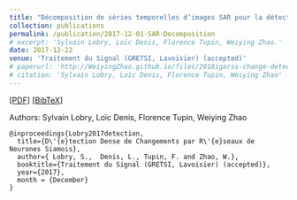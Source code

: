 ```yaml
---
title: "Décomposition de séries temporelles d’images SAR pour la détection de changement"
collection: publications
permalink: /publication/2017-12-01-SAR-Decomposition
# excerpt: 'Sylvain Lobry, Loïc Denis, Florence Tupin, Weiying Zhao.'
date: 2017-12-22
venue: 'Traitement du Signal (GRETSI, Lavoisier) (accepted)'
# paperurl: 'http://WeiyingZhao.github.io/files/2018igarss-change-detection.pdf'
# citation: 'Sylvain Lobry, Loïc Denis, Florence Tupin, Weiying Zhao'
---
```


[[PDF]](http://WeiyingZhao.github.io/files/2018rfiap.pdf) [[BibTeX]](http://WeiyingZhao.github.io/files/2017SARDecomposition.bib)

Authors: Sylvain Lobry, Loïc Denis, Florence Tupin, Weiying Zhao

```
@inproceedings{Lobry2017detection,
  title={D\'{e}tection Dense de Changements par R\'{e}seaux de Neurones Siamois},
  author={ Lobry, S.,  Denis, L., Tupin, F. and Zhao, W.},
  booktitle={Traitement du Signal (GRETSI, Lavoisier) (accepted)},
  year={2017},
  month = {December}
}

```



